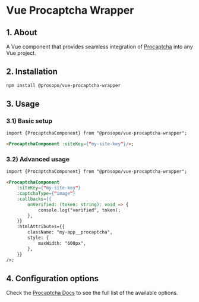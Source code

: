# Vue Procaptcha Wrapper

## 1. About

A Vue component that provides seamless integration of [Procaptcha](https://prosopo.io/) into any Vue project.

## 2. Installation

```bash
npm install @prosopo/vue-procaptcha-wrapper
```

## 3. Usage

### 3.1) Basic setup

```html
import {ProcaptchaComponent} from "@prosopo/vue-procaptcha-wrapper";

<ProcaptchaComponent :siteKey={"my-site-key"}/>;
```

### 3.2) Advanced usage

```html
import {ProcaptchaComponent} from "@prosopo/vue-procaptcha-wrapper";

<ProcaptchaComponent
    :siteKey={"my-site-key"}
    :captchaType={"image"}
    :callbacks={{
        onVerified: (token: string): void => {
            console.log("verified", token);
        },
    }}
    :htmlAttributes={{
        className: "my-app__procaptcha",
        style: {
            maxWidth: "600px",
        },
    }}
/>;
```

## 4. Configuration options

Check the [Procaptcha Docs](https://docs.prosopo.io/en/basics/client-side-rendering/) to see the full list of the available options.
